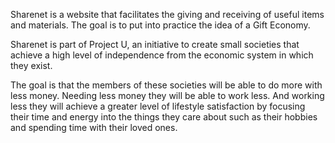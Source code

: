 Sharenet is a website that facilitates the
giving and receiving of useful items and
materials. The goal is to put into practice
the idea of a Gift Economy.

Sharenet is part of Project U, an initiative
to create small societies that achieve a high level
of independence from the economic system in which they
exist. 

The goal is that the members of these societies
will be able to do more with less money. Needing
less money they will be able to work less. And working
less they will achieve a greater level of lifestyle
satisfaction by focusing their time and energy into
the things they care about such as their hobbies and
spending time with their loved ones.
